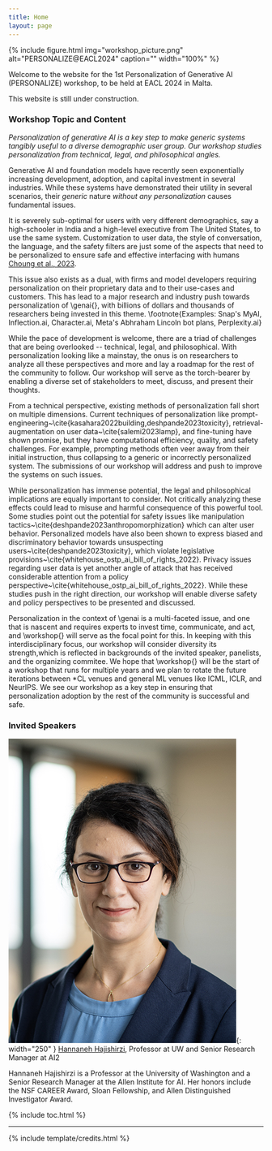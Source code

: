 ```yaml
---
title: Home
layout: page
---
```


[//]: # (# Bootstrap Workshop Template!)

{% include figure.html img="workshop_picture.png" alt="PERSONALIZE@EACL2024" caption="" width="100%" %}

Welcome to the website for the 1st Personalization of Generative AI (PERSONALIZE) workshop, to be held at EACL 2024 in Malta.

This website is still under construction.

### Workshop Topic and Content

*Personalization of generative AI is a key step to make generic systems tangibly useful to a diverse demographic user group. Our workshop studies personalization from technical, legal, and philosophical angles.*

Generative AI and foundation models have recently seen exponentially increasing development, adoption, and capital investment in several industries.
While these systems have demonstrated their utility in several scenarios, their *generic* nature *without any personalization* causes fundamental issues.

It is severely sub-optimal for users with very different demographics, say a high-schooler in India and a high-level executive from The United States, to use the same system.
Customization to user data, the style of conversation, the language, and the safety filters are just some of the aspects that need to be personalized to ensure safe and effective interfacing with humans [Choung et al., 2023](https://www.tandfonline.com/doi/abs/10.1080/10447318.2022.2050543).

This issue also exists as a dual, with firms and model developers requiring personalization on their proprietary data and to their use-cases and customers.
This has lead to a major research and industry push towards personalization of \genai{}, with billions of dollars and thousands of researchers being invested in this theme.
\footnote{Examples: Snap's MyAI, Inflection.ai, Character.ai, Meta's Abhraham Lincoln bot plans, Perplexity.ai}

While the pace of development is welcome, there are a triad of challenges that are being overlooked -- technical, legal, and philosophical.
With personalization looking like a mainstay, the onus is on researchers to analyze all these perspectives and more and lay a roadmap for the rest of the community to follow.
Our workshop will serve as the torch-bearer by enabling a diverse set of stakeholders to meet, discuss, and present their thoughts.

From a technical perspective, existing methods of personalization fall short on multiple dimensions.
Current techniques of personalization like prompt-engineering~\cite{kasahara2022building,deshpande2023toxicity}, retrieval-augmentation on user data~\cite{salemi2023lamp}, and fine-tuning have shown promise, but they have computational efficiency, quality, and safety challenges.
For example, prompting methods often veer away from their initial instruction, thus collapsing to a generic or incorrectly personalized system.
The submissions of our workshop will address and push to improve the systems on such issues.

While personalization has immense potential, the legal and philosophical implications are equally important to consider.
Not critically analyzing these effects could lead to misuse and harmful consequence of this powerful tool.
Some studies point out the potential for safety issues like manipulation tactics~\cite{deshpande2023anthropomorphization} which can alter user behavior.
Personalized models have also been shown to express biased and discriminatory behavior towards unsuspecting users~\cite{deshpande2023toxicity}, which violate legislative provisions~\cite{whitehouse_ostp_ai_bill_of_rights_2022}.
Privacy issues regarding user data is yet another angle of attack that has received considerable attention from a policy perspective~\cite{whitehouse_ostp_ai_bill_of_rights_2022}.
While these studies push in the right direction, our workshop will enable diverse safety and policy perspectives to be presented and discussed.

Personalization in the context of \genai is a multi-faceted issue, and one that is nascent and requires experts to invest time, communicate, and act, and \workshop{} will serve as the focal point for this.
In keeping with this interdisciplinary focus, our workshop will consider diversity its strength,which is reflected in backgrounds of the invited speaker, panelists, and the organizing commitee.
We hope that \workshop{} will be the start of a workshop that runs for multiple years and we plan to rotate the future iterations between *CL venues and general ML venues like ICML, ICLR, and NeurIPS.
We see our workshop as a key step in ensuring that personalization adoption by the rest of the community is successful and safe.


### Invited Speakers

![Hannaneh Hajishirzi](images/invited_speakers/Hannaneh-Hajishirzi.jpeg){: width="250" }
[Hannaneh Hajishirzi](), Professor at UW and Senior Research Manager at AI2

Hannaneh Hajishirzi is a Professor at the University of Washington and a Senior Research Manager at the Allen Institute for AI. Her honors include the NSF CAREER Award, Sloan Fellowship, and Allen Distinguished Investigator Award.


{% include toc.html %}

------

{% include template/credits.html %}
